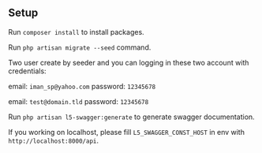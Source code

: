 ## Setup

Run `composer install` to install packages.

Run `php artisan migrate --seed` command.

Two user create by seeder and you can logging in these two account with credentials:

email: `iman_sp@yahoo.com`
password: `12345678`

email: `test@domain.tld`
password: `12345678`

Run `php artisan l5-swagger:generate` to generate swagger documentation.

If you working on localhost, please fill `L5_SWAGGER_CONST_HOST` in env with `http://localhost:8000/api`.
